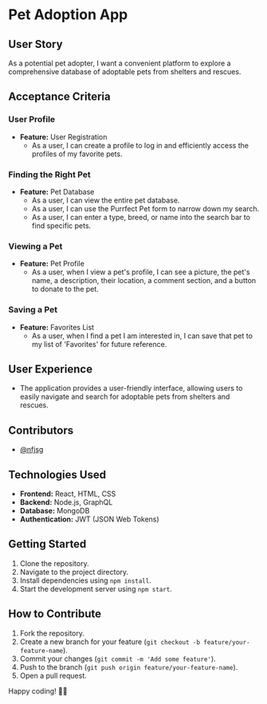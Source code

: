 # Pet Adoption App

## User Story
As a potential pet adopter, I want a convenient platform to explore a comprehensive database of adoptable pets from shelters and rescues.

## Acceptance Criteria

### User Profile
- **Feature:** User Registration
  - As a user, I can create a profile to log in and efficiently access the profiles of my favorite pets.

### Finding the Right Pet
- **Feature:** Pet Database
  - As a user, I can view the entire pet database.
  - As a user, I can use the Purrfect Pet form to narrow down my search.
  - As a user, I can enter a type, breed, or name into the search bar to find specific pets.

### Viewing a Pet
- **Feature:** Pet Profile
  - As a user, when I view a pet's profile, I can see a picture, the pet's name, a description, their location, a comment section, and a button to donate to the pet.

### Saving a Pet
- **Feature:** Favorites List
  - As a user, when I find a pet I am interested in, I can save that pet to my list of 'Favorites' for future reference.

## User Experience
- The application provides a user-friendly interface, allowing users to easily navigate and search for adoptable pets from shelters and rescues.

## Contributors
- [@nfjsg](https://github.com/nfjsg)


## Technologies Used
- **Frontend:** React, HTML, CSS
- **Backend:** Node.js, GraphQL
- **Database:** MongoDB
- **Authentication:** JWT (JSON Web Tokens)

## Getting Started
1. Clone the repository.
2. Navigate to the project directory.
3. Install dependencies using `npm install`.
4. Start the development server using `npm start`.

## How to Contribute
1. Fork the repository.
2. Create a new branch for your feature (`git checkout -b feature/your-feature-name`).
3. Commit your changes (`git commit -m 'Add some feature'`).
4. Push to the branch (`git push origin feature/your-feature-name`).
5. Open a pull request.

Happy coding! 🐾🏡
